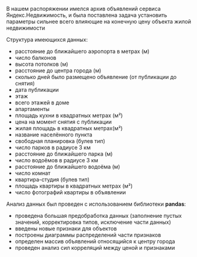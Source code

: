 В нашем распоряжении имелся архив объявлений сервиса Яндекс.Недвижимость, и была поставлена задача установить параметры сильнее всего влияющие на конечную цену объекта жилой недвижимости

Структура имеющихся данных:
+ расстояние до ближайшего аэропорта в метрах (м)
+ число балконов
+ высота потолков (м)
+ расстояние до центра города (м)
+ сколько дней было размещено объявление (от публикации до снятия)
+ дата публикации
+ этаж
+ всего этажей в доме
+ апартаменты
+ площадь кухни в квадратных метрах (м²)
+ цена на момент снятия с публикации
+ жилая площадь в квадратных метрах(м²)
+ название населённого пункта
+ свободная планировка (булев тип)
+ число парков в радиусе 3 км
+ расстояние до ближайшего парка (м)
+ число водоёмов в радиусе 3 км
+ расстояние до ближайшего водоёма (м)
+ число комнат
+ квартира-студия (булев тип)
+ площадь квартиры в квадратных метрах (м²)
+ число фотографий квартиры в объявлении

Анализ данных был проведен с использованием библиотеки **pandas**:
+ проведена большая предобработка данных (заполнение пустых значений, корректировка типов, исключение части данных)
+ введены новые признаки для объектов
+ построены диаграммы распределений части признаков
+ определен массив объявлений относящийся к центру города
+ проведен анализ сил корреляций между ценой и признаками
